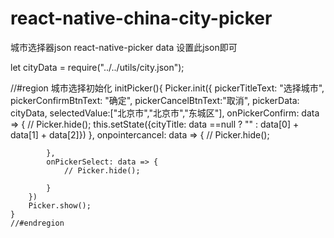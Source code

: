 # react-native-china-city-picker
城市选择器json  react-native-picker data 设置此json即可


let cityData = require("../../utils/city.json");

 //#region 城市选择初始化
    initPicker(){
        Picker.init({
            pickerTitleText: "选择城市",
            pickerConfirmBtnText: "确定",
            pickerCancelBtnText:"取消",
            pickerData: cityData,
            selectedValue:["北京市","北京市","东城区"],
            onPickerConfirm: data => {
                // Picker.hide();
                this.setState({cityTitle: data ==null ? "" : data[0] + data[1] + data[2]})
            },
            onpointercancel: data => {
                // Picker.hide();

            },
            onPickerSelect: data => {
                // Picker.hide();

            }
        })
        Picker.show();
    }
    //#endregion
